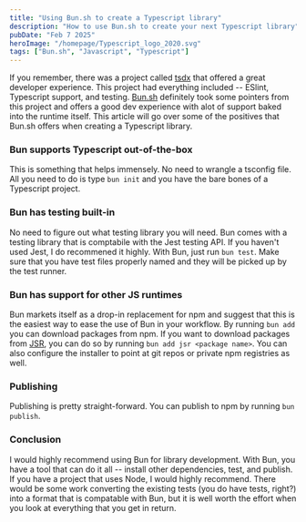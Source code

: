 ```yaml
---
title: "Using Bun.sh to create a Typescript library"
description: "How to use Bun.sh to create your next Typescript library"
pubDate: "Feb 7 2025"
heroImage: "/homepage/Typescript_logo_2020.svg"
tags: ["Bun.sh", "Javascript", "Typescript"]
---
```


If you remember, there was a project called [tsdx](https://github.com/jaredpalmer/tsdx) that offered a great developer experience. This project had everything included -- ESlint, Typescript support, and testing. [Bun.sh](https://bun.sh/docs) definitely took some pointers from this project and offers a good dev experience with alot of support baked into the runtime itself. This article will go over some of the positives that Bun.sh offers when creating a Typescript library. 

### Bun supports Typescript out-of-the-box

This is something that helps immensely. No need to wrangle a tsconfig file. All you need to do is type `bun init` and you have the bare bones of a Typescript project. 

### Bun has testing built-in

No need to figure out what testing library you will need. Bun comes with a testing library that is comptabile with the Jest testing API. If you haven't used Jest, I do recommened it highly. With Bun, just run `bun test`. Make sure that you have test files properly named and they will be picked up by the test runner.

### Bun has support for other JS runtimes

Bun markets itself as a drop-in replacement for npm and suggest that this is the easiest way to ease the use of Bun in your workflow. By running `bun add` you can download packages from npm. If you want to download packages from [JSR](https://jsr.io/), you can do so by running `bun add jsr <package name>`. You can also configure the installer to point at git repos or private npm registries as well. 

### Publishing

Publishing is pretty straight-forward. You can publish to npm by running `bun publish`.

### Conclusion

I would highly recommend using Bun for library development. With Bun, you have a tool that can do it all -- install other dependencies, test, and publish. If you have a project that uses Node, I would highly recommend. There would be some work converting the existing tests (you do have tests, right?) into a format that is compatable with Bun, but it is well worth the effort when you look at everything that you get in return. 







